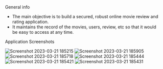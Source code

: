 General info
- The main objective is to build a secured, robust online movie review and rating application. 
- It maintains the record of the movies, users, review, etc so that it would be easy to access at any time.



Application Screenshots

![Screenshot 2023-03-21 185215](https://user-images.githubusercontent.com/108559316/226759979-ee47f48c-12d3-49c5-b4e0-287bbe460e9e.png)
![Screenshot 2023-03-21 185905](https://user-images.githubusercontent.com/108559316/226760503-55769dce-9795-4341-ac60-3f5c4c10a7ee.png)
![Screenshot 2023-03-21 185718](https://user-images.githubusercontent.com/108559316/226760538-d5cfbf8e-fd08-43bd-b0fa-d5c74097cc25.png)
![Screenshot 2023-03-21 185444](https://user-images.githubusercontent.com/108559316/226760585-ee1b04ae-4973-47ca-85bf-193bae296b30.png)
![Screenshot 2023-03-21 185421](https://user-images.githubusercontent.com/108559316/226760638-cfaed565-6e27-4b84-b864-f1978b46077c.png)
![Screenshot 2023-03-21 185431](https://user-images.githubusercontent.com/108559316/226760673-c2bb8735-65ac-48c2-aef9-41fa0c9edb1b.png)
